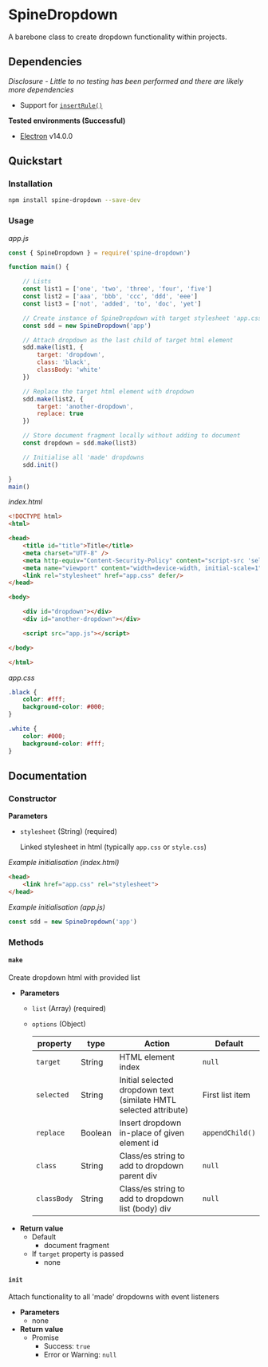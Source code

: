 # SpineDropdown
A barebone class to create dropdown functionality within projects.
## Dependencies
*Disclosure - Little to no testing has been performed and there are likely more dependencies*
- Support for [`insertRule()`](https://developer.mozilla.org/en-US/docs/Web/API/CSSStyleSheet/insertRule)

**Tested environments (Successful)**
- [Electron](https://www.electronjs.org/) v14.0.0
## Quickstart
### Installation
```sh
npm install spine-dropdown --save-dev
```
### Usage
*app.js*
```js
const { SpineDropdown } = require('spine-dropdown')

function main() {

    // Lists
    const list1 = ['one', 'two', 'three', 'four', 'five']
    const list2 = ['aaa', 'bbb', 'ccc', 'ddd', 'eee']
    const list3 = ['not', 'added', 'to', 'doc', 'yet']

    // Create instance of SpineDropdown with target stylesheet 'app.css'
    const sdd = new SpineDropdown('app')

    // Attach dropdown as the last child of target html element
    sdd.make(list1, {
        target: 'dropdown',
        class: 'black',
        classBody: 'white'
    })

    // Replace the target html element with dropdown
    sdd.make(list2, {
        target: 'another-dropdown',
        replace: true
    })

    // Store document fragment locally without adding to document
    const dropdown = sdd.make(list3)

    // Initialise all 'made' dropdowns
    sdd.init()

}
main()
```
*index.html*
```html
<!DOCTYPE html>
<html>

<head>
    <title id="title">Title</title>
    <meta charset="UTF-8" />
    <meta http-equiv="Content-Security-Policy" content="script-src 'self';">
    <meta name="viewport" content="width=device-width, initial-scale=1" />
    <link rel="stylesheet" href="app.css" defer/>
</head>

<body>

    <div id="dropdown"></div>
    <div id="another-dropdown"></div>

    <script src="app.js"></script>

</body>

</html>
```
*app.css*
```css
.black {
    color: #fff;
    background-color: #000;
}

.white {
    color: #000;
    background-color: #fff;
}
```
## Documentation
### Constructor
**Parameters**
- `stylesheet` (String) (required)

    Linked stylesheet in html (typically `app.css` or `style.css`)

*Example initialisation (index.html)*
```html
<head>
    <link href="app.css" rel="stylesheet">
</head>
```
*Example initialisation (app.js)*
```js
const sdd = new SpineDropdown('app')
```
### Methods
#### `make`
Create dropdown html with provided list
- **Parameters**
  - `list` (Array) (required)
  - `options` (Object)

    | property      | type      | Action                                                            | Default           |
    | ------------- | --------- | ----------------------------------------------------------------- | ----------------- |
    | `target`      | String    | HTML element index                                                | `null`            |
    | `selected`    | String    | Initial selected dropdown text (similate HMTL selected attribute) | First list item   |
    | `replace`     | Boolean   | Insert dropdown in-place of given element id                      | `appendChild()`   |
    | `class`       | String    | Class/es string to add to dropdown parent div                     | `null`            |
    | `classBody`   | String    | Class/es string to add to dropdown list (body) div                | `null`            |
- **Return value**
  - Default
    - document fragment
  - If `target` property is passed
    - none
#### `init`
Attach functionality to all 'made' dropdowns with event listeners
- **Parameters**
  - none
- **Return value**
  - Promise
    - Success: `true`
    - Error or Warning: `null`
